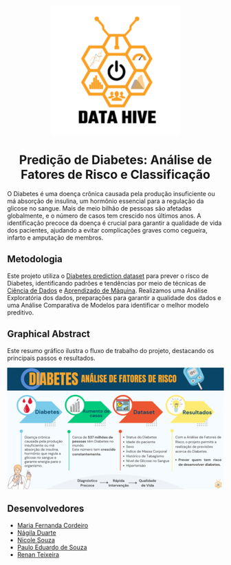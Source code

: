 <p align="center">
  <img src="data_hive_logo.png" alt="Logo" width="300"/>
</p>

<h1 align="center">Predição de Diabetes: Análise de Fatores de Risco e Classificação</h1>

O Diabetes é uma doença crônica causada pela produção insuficiente ou má absorção de insulina, um hormônio essencial para a regulação da glicose no sangue. Mais de meio bilhão de pessoas são afetadas globalmente, e o número de casos tem crescido nos últimos anos. A identificação precoce da doença é crucial para garantir a qualidade de vida dos pacientes, ajudando a evitar complicações graves como cegueira, infarto e amputação de membros.
## Metodologia
Este projeto utiliza o [Diabetes prediction dataset](https://www.kaggle.com/datasets/iammustafatz/diabetes-prediction-dataset/data) para prever o risco de Diabetes, identificando padrões e tendências por meio de técnicas de [Ciência de Dados](https://en.wikipedia.org/wiki/Data_science) e [Aprendizado de Máquina](https://en.wikipedia.org/wiki/Machine_learning). Realizamos uma Análise Exploratória dos dados, preparações para garantir a qualidade dos dados e uma Análise Comparativa de Modelos para identificar o melhor modelo preditivo.

## Graphical Abstract
Este resumo gráfico ilustra o fluxo de trabalho do projeto, destacando os principais passos e resultados.


  ![Graphical Abstract](graphical_abstract/diabetes_graphical_abstract.png)

## Desenvolvedores
 - [Maria Fernanda Cordeiro](https://github.com/Fernanda-Cordeiro)
 - [Nágila Duarte](https://github.com/NagilaDuarte)
 - [Nicole Souza](https://github.com/nicolesouzab)
 - [Paulo Eduardo de Souza](https://github.com/Paulo3078)
 - [Renan Teixeira](https://github.com/renantleite)
